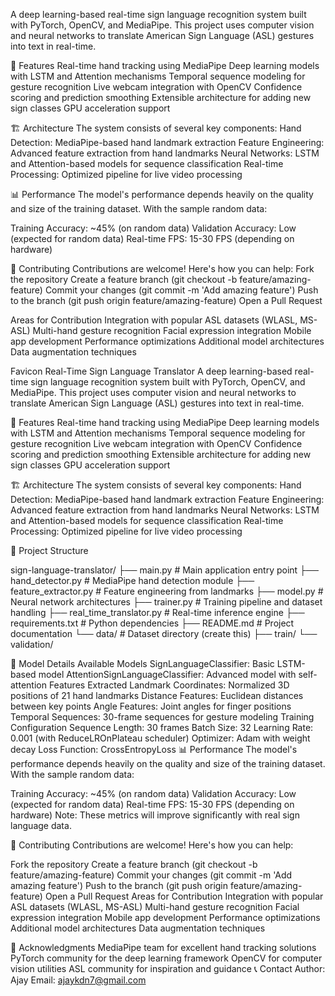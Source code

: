 A deep learning-based real-time sign language recognition system built with PyTorch, OpenCV, and MediaPipe. This project uses computer vision and neural networks to translate American Sign Language (ASL) gestures into text in real-time.

🎯 Features
Real-time hand tracking using MediaPipe
Deep learning models with LSTM and Attention mechanisms
Temporal sequence modeling for gesture recognition
Live webcam integration with OpenCV
Confidence scoring and prediction smoothing
Extensible architecture for adding new sign classes
GPU acceleration support

🏗️ Architecture
The system consists of several key components:
Hand Detection: MediaPipe-based hand landmark extraction
Feature Engineering: Advanced feature extraction from hand landmarks
Neural Networks: LSTM and Attention-based models for sequence classification
Real-time Processing: Optimized pipeline for live video processing

📊 Performance
The model's performance depends heavily on the quality and size of the training dataset. With the sample random data:

Training Accuracy: ~45% (on random data)
Validation Accuracy: Low (expected for random data)
Real-time FPS: 15-30 FPS (depending on hardware)

🤝 Contributing
Contributions are welcome! Here's how you can help:
Fork the repository
Create a feature branch (git checkout -b feature/amazing-feature)
Commit your changes (git commit -m 'Add amazing feature')
Push to the branch (git push origin feature/amazing-feature)
Open a Pull Request


Areas for Contribution
 Integration with popular ASL datasets (WLASL, MS-ASL)
 Multi-hand gesture recognition
 Facial expression integration
 Mobile app development
 Performance optimizations
 Additional model architectures
 Data augmentation techniques

 Favicon
Real-Time Sign Language Translator
A deep learning-based real-time sign language recognition system built with PyTorch, OpenCV, and MediaPipe. This project uses computer vision and neural networks to translate American Sign Language (ASL) gestures into text in real-time.


🎯 Features
Real-time hand tracking using MediaPipe
Deep learning models with LSTM and Attention mechanisms
Temporal sequence modeling for gesture recognition
Live webcam integration with OpenCV
Confidence scoring and prediction smoothing
Extensible architecture for adding new sign classes
GPU acceleration support

🏗️ Architecture
The system consists of several key components:
Hand Detection: MediaPipe-based hand landmark extraction
Feature Engineering: Advanced feature extraction from hand landmarks
Neural Networks: LSTM and Attention-based models for sequence classification
Real-time Processing: Optimized pipeline for live video processing


📁 Project Structure

sign-language-translator/
├── main.py                    # Main application entry point
├── hand_detector.py           # MediaPipe hand detection module
├── feature_extractor.py       # Feature engineering from landmarks
├── model.py                   # Neural network architectures
├── trainer.py                 # Training pipeline and dataset handling
├── real_time_translator.py    # Real-time inference engine
├── requirements.txt           # Python dependencies
├── README.md                  # Project documentation
└── data/                      # Dataset directory (create this)
    ├── train/
    └── validation/


🧠 Model Details
Available Models
SignLanguageClassifier: Basic LSTM-based model
AttentionSignLanguageClassifier: Advanced model with self-attention
Features Extracted
Landmark Coordinates: Normalized 3D positions of 21 hand landmarks
Distance Features: Euclidean distances between key points
Angle Features: Joint angles for finger positions
Temporal Sequences: 30-frame sequences for gesture modeling
Training Configuration
Sequence Length: 30 frames
Batch Size: 32
Learning Rate: 0.001 (with ReduceLROnPlateau scheduler)
Optimizer: Adam with weight decay
Loss Function: CrossEntropyLoss
📊 Performance
The model's performance depends heavily on the quality and size of the training dataset. With the sample random data:

Training Accuracy: ~45% (on random data)
Validation Accuracy: Low (expected for random data)
Real-time FPS: 15-30 FPS (depending on hardware)
Note: These metrics will improve significantly with real sign language data.


🤝 Contributing
Contributions are welcome! Here's how you can help:

Fork the repository
Create a feature branch (git checkout -b feature/amazing-feature)
Commit your changes (git commit -m 'Add amazing feature')
Push to the branch (git push origin feature/amazing-feature)
Open a Pull Request
Areas for Contribution
 Integration with popular ASL datasets (WLASL, MS-ASL)
 Multi-hand gesture recognition
 Facial expression integration
 Mobile app development
 Performance optimizations
 Additional model architectures
 Data augmentation techniques


🙏 Acknowledgments
MediaPipe team for excellent hand tracking solutions
PyTorch community for the deep learning framework
OpenCV for computer vision utilities
ASL community for inspiration and guidance
📞 Contact
Author: Ajay
Email: ajaykdn7@gmail.com
